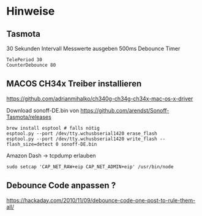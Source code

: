 Hinweise
========

Tasmota
-------
30 Sekunden Intervall Messwerte ausgeben
500ms Debounce Timer
```
TelePeriod 30
CounterDebounce 80
```

MACOS CH34x Treiber installieren
--------------------------------
https://github.com/adrianmihalko/ch340g-ch34g-ch34x-mac-os-x-driver


Download sonoff-DE.bin von https://github.com/arendst/Sonoff-Tasmota/releases

```
brew install esptool # falls nötig
esptool.py --port /dev/tty.wchusbserial1420 erase_flash
esptool.py --port /dev/tty.wchusbserial1420 write_flash --flash_size=detect 0 sonoff-DE.bin
```

Amazon Dash -> tcpdump erlauben

```
sudo setcap 'CAP_NET_RAW+eip CAP_NET_ADMIN+eip' /usr/bin/node
```

Debounce Code anpassen ?
------------------------
https://hackaday.com/2010/11/09/debounce-code-one-post-to-rule-them-all/
